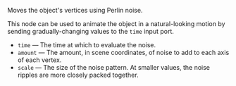 Moves the object's vertices using Perlin noise.

This node can be used to animate the object in a natural-looking motion by sending gradually-changing values to the `time` input port.

   - `time` — The time at which to evaluate the noise.
   - `amount` — The amount, in scene coordinates, of noise to add to each axis of each vertex.
   - `scale` — The size of the noise pattern.  At smaller values, the noise ripples are more closely packed together.

